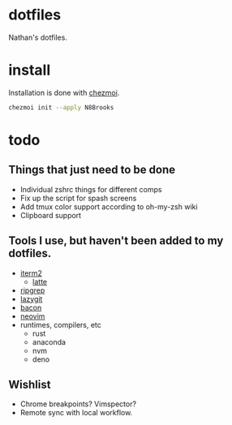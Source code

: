 # dotfiles

Nathan's dotfiles.

# install

Installation is done with [chezmoi](https://www.chezmoi.io/).

```sh
chezmoi init --apply N8Brooks
```

# todo

## Things that just need to be done

* Individual zshrc things for different comps
* Fix up the script for spash screens
* Add tmux color support according to oh-my-zsh wiki
* Clipboard support

## Tools I use, but haven't been added to my dotfiles.

* [iterm2](https://iterm2.com/)
  * [latte](https://github.com/catppuccin/iterm)
* [ripgrep](https://github.com/BurntSushi/ripgrep)
* [lazygit](https://github.com/jesseduffield/lazygit)
* [bacon](https://github.com/Canop/bacon)
* [neovim](https://github.com/neovim/neovim/releases/tag/v0.8.0)
* runtimes, compilers, etc
  * rust
  * anaconda
  * nvm
  * deno

## Wishlist

* Chrome breakpoints? Vimspector?
* Remote sync with local workflow.
